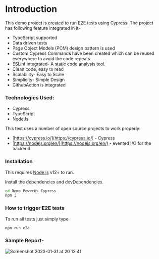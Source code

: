 # Introduction

This demo project is created to run E2E tests using Cypress. The project has following feature integrated in it-
- TypeScript supported
- Data driven tests
- Page Object Models (POM) design pattern is used
- Custom Cypress Commands have been created which can be reused everywhere to avoid the code repeats
- ESLint integrated- A static code analysis tool.
- Clean code, easy to read
- Scalability- Easy to Scale
- Simplicity- Simple Design
- GithubAction is integrated

### Technologies Used:
- Cypress
- TypeScript
- NodeJs

This test uses a number of open source projects to work properly:

* [https://cypress.io/](https://cypress.io/) - Cypress
* [https://nodejs.org/en/](https://nodejs.org/en/) - evented I/O for the backend

### Installation

This requires [Node.js](https://nodejs.org/) v12+ to run.

Install the dependencies and devDependencies.

```sh
cd Demo_PowerUs_Cypress
npm i
```

### How to trigger E2E tests

To run all tests just simply type

```sh
npm run e2e
```
### Sample Report-

![Screenshot 2023-01-31 at 20 13 41](https://user-images.githubusercontent.com/19307354/215860006-dedfaf66-241f-42fd-ae3d-b05a1d40e55d.jpeg)


